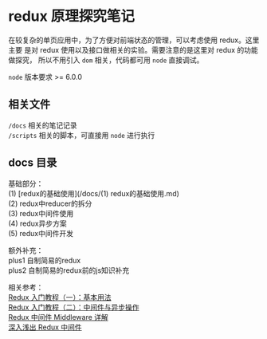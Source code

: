 # redux 原理探究笔记  

在较复杂的单页应用中，为了方便对前端状态的管理，可以考虑使用 redux。这里主要
是对 redux 使用以及接口做相关的实验。需要注意的是这里对 redux 的功能做探究，
所以不用引入 `dom` 相关，代码都可用 `node` 直接调试。  

`node` 版本要求 >= 6.0.0

## 相关文件
`/docs` 相关的笔记记录  
`/scripts` 相关的脚本，可直接用 `node` 进行执行  

## docs 目录
基础部分：  
(1) [redux的基础使用](/docs/(1) redux的基础使用.md)  
(2) redux中reducer的拆分  
(3) redux中间件使用  
(4) redux异步方案  
(5) redux中间件开发  

额外补充：  
plus1 自制简易的redux  
plus2 自制简易的redux前的js知识补充  

相关参考：  
[Redux 入门教程（一）：基本用法](http://www.ruanyifeng.com/blog/2016/09/redux_tutorial_part_one_basic_usages.html)  
[Redux 入门教程（二）：中间件与异步操作](http://www.ruanyifeng.com/blog/2016/09/redux_tutorial_part_two_async_operations.html)  
[Redux 中间件 Middleware 详解](https://juejin.im/entry/575ce0225bbb50006372884e)  
[深入浅出 Redux 中间件](https://toutiao.io/posts/io5vu/preview)  